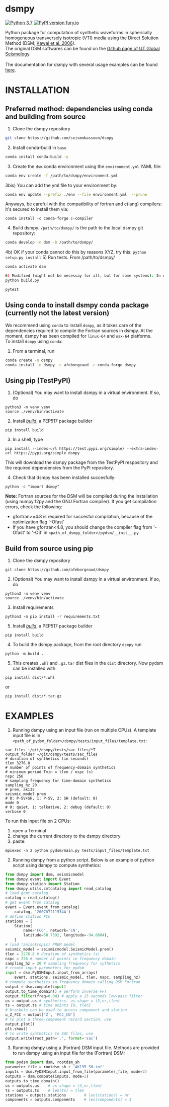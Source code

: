 # dsmpy
[![Python 3.7](https://img.shields.io/badge/python-3.7-blue.svg)](https://www.python.org/downloads/release/python-370/)
[![PyPI version fury.io](https://d25lcipzij17d.cloudfront.net/badge.svg?id=py&type=6&v=1.0a4&x2=0)](https://test.pypi.org/project/dsmpy/)

Python package for computation of synthetic waveforms in spherically homogeneous transversely isotropic (VTI) media using the Direct Solution Method (DSM; [Kawai et al. 2006](https://doi.org/10.1111/j.1365-246X.2005.02829.x)).<br/>
The original DSM softwares can be found on the [Github page of UT Global Seismology](https://github.com/UT-GlobalSeismology).<br/><br/>
The documentation for dsmpy with several usage examples can be found [here](https://afeborgeaud.github.io/dsmpy/).

# INSTALLATION
## Preferred method: dependencies using conda and building from source
1) Clone the dsmpy repository
```bash
git clone https://github.com/seismobassoon/dsmpy
```
2) Install conda-build in ```base```
```bash
conda install conda-build -y
```
3) Create the ```dsm``` conda environment using the ```environment.yml``` YAML file:
```bash
conda env create -f /path/to/dsmpy/environment.yml
```
3bis) You can add the yml file to your environment by:
```bash
conda env update --prefix ./env --file environment.yml  --prune
```
Anyways, be careful with the compatibility of fortran and c(lang) compilers: it's secured to install them via:
```
conda install -c conda-forge c-compiler
```
4) Build dsmpy. ```/path/to/dsmpy/``` is the path to the local dsmpy git repository:
```bash
conda develop -n dsm -b /path/to/dsmpy/
```
4b) OK if your conda cannot do this by reasons XYZ, try this:
```python setup.py install```
5) Run tests. From /path/to/dsmpy/
```bash
conda activate dsm

6) Modified (might not be necessay for all, but for some systems): In case of the module absence error (tish, tipsv) during pytest
python build.py

pytest
```

## Using conda to install dsmpy conda package (currently not the latest version)
We recommend using ```conda``` to install ```dsmpy```, as it takes care of the dependencies required to compile the Fortran sources in dsmpy. At the moment, dsmpy has been compiled for ```linux-64``` and ```osx-64``` platforms. <br>
To install ```dsmpy``` using ```conda```:
1) From a terminal, run
```bash
conda create -n dsmpy
conda install -n dsmpy -c afeborgeaud -c conda-forge dsmpy
```

## Using pip (TestPyPI)
1) (Optional) You may want to install dsmpy in a virtual environment. If so, do
```
python3 -m venv venv
source ./venv/bin/activate
```
2) Install [*build*](https://pypi.org/project/build/), a PEP517 package builder
```
pip install build
```
3) In a shell, type
```
pip install --index-url https://test.pypi.org/simple/ --extra-index-url https://pypi.org/simple dsmpy
```
This will download the dsmpy package from the TestPyPI respository and the required dependencies from the PyPI repository.

4) Check that dsmpy has been installed succesfully:
```
python -c "import dsmpy"
```
**Note:** Fortran sources for the DSM will be compiled during the installation (using numpy.f2py and the GNU Fortran compiler). If you get compilation errors, check the following:
- gfortran>=4.8 is required for succesful compilation, because of the optimization flag '-Ofast'
- If you have gfortran<4.8, you should change the compiler flag from '-Ofast' to '-O3' in ```<path_of_dsmpy_folder>/pydsm/__init__.py```

## Build from source using pip
1) Clone the dsmpy repository
```
git clone https://github.com/afeborgeaud/dsmpy
```
2) (Optional) You may want to install dsmpy in a virtual environment. If so, do
```
python3 -m venv venv
source ./venv/bin/activate
```
3) Install requirements
```
python3 -m pip install -r requirements.txt
```
5) Install [*build*](https://pypi.org/project/build/), a PEP517 package builder
```
pip install build
```
4) To build the dsmpy package, from the root directory ```dsmpy``` run
```
python -m build .
```
5) This creates ```.whl``` and ```.gz.tar``` dist files in the ```dist``` directory. Now pydsm can be installed with
```
pip install dist/*.whl
```
or
```
pip install dist/*.tar.gz
```

# EXAMPLES
1) Running dsmpy using an input file (run on multiple CPUs).
A template input file is in ```<path_of_pydsm_folder>/dsmpy/tests/input_files/template.txt```:
```shell
sac_files ~/git/dsmpy/tests/sac_files/*T
output_folder ~/git/dsmpy/tests/sac_files
# duration of synthetics (in seconds)
tlen 3276.8
# number of points of frequency-domain synthetics
# minimum period Tmin = tlen / nspc (s)
nspc 256 
# sampling frequency for time-domain synthetics
sampling_hz 20
# prem, ak135
seismic_model prem 
# 0: P-SV+SH, 1: P-SV, 2: SH (default: 0)
mode 0
# 0: quiet, 1: talkative, 2: debug (default: 0)
verbose 0
```

To run this input file on 2 CPUs:
1) open a Terminal 
2) change the current directory to the dsmpy directory
3) paste:
```shell
mpiexec -n 2 python pydsm/main.py tests/input_files/template.txt
```

2) Running dsmpy from a python script.
Below is an example of python script using dsmpy to compute synthetics:
```python
from dsmpy import dsm, seismicmodel
from dsmpy.event import Event
from dsmpy.station import Station
from dsmpy.utils.cmtcatalog import read_catalog
# load gcmt catalog
catalog = read_catalog()
# get event from catalog
event = Event.event_from_catalog(
    catalog, '200707211534A')
# define station FCC
stations = [
    Station(
        name='FCC', network='CN',
        latitude=58.7592, longitude=-94.0884), 
    ]
# load (anisotropic) PREM model
seismic_model = seismicmodel.SeismicModel.prem()
tlen = 3276.8 # duration of synthetics (s)
nspc = 256 # number of points in frequency domain
sampling_hz = 20 # sampling frequency for sythetics
# create input parameters for pydsm
input = dsm.PyDSMInput.input_from_arrays(
    event, stations, seismic_model, tlen, nspc, sampling_hz)
# compute synthetics in frequency domain calling DSM Fortran
output = dsm.compute(input)
output.to_time_domain() # perform inverse FFT
output.filter(freq=0.04) # apply a 25 seconds low-pass filter
us = output.us # synthetics. us.shape = (3,nr,tlen)
ts = output.ts # time points [0, tlen]
# brackets can be used to access component and station
u_Z_FCC = output['Z', 'FCC_CN']
# to plot a three-component record section, use
output.plot()
plt.show()
# to write synthetics to SAC files, use
output.write(root_path='.', format='sac')
```

3) Running dsmpy using a (Fortran) DSM input file.
Methods are provided to run dsmpy using an input file for the (Fortran) DSM:
```python
from pydsm import dsm, rootdsm_sh
parameter_file = rootdsm_sh + 'AK135_SH.inf'
inputs = dsm.PyDSMInput.input_from_file(parameter_file, mode=2)
outputs = dsm.compute(inputs, mode=2)
outputs.to_time_domain()
us = outputs.us    # us.shape = (3,nr,tlen)
ts = outputs.ts    # len(ts) = tlen
stations = outputs.stations        # len(stations) = nr
components = outputs.components    # len(components) = 3
```
